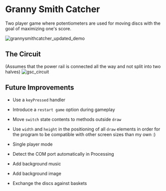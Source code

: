 # Granny Smith Catcher
Two player game where potentiometers are used for moving discs with the goal of maximizing one's score.

![grannysmithcatcher_updated_demo](https://user-images.githubusercontent.com/53935544/113618573-2a8b6900-9658-11eb-835d-07dc2ac16207.gif)

## The Circuit
(Assumes that the power rail is connected all the way and not split into two halves)
![gsc_circuit](https://user-images.githubusercontent.com/53935544/113572093-dcef0c00-9617-11eb-8b9d-cd33b6af5228.png)

## Future Improvements
+ Use a `keyPressed` handler

+ Introduce a `restart game` option during gameplay

+ Move `switch` state contents to methods outside `draw`

+ Use `width` and `height` in the positioning of all `draw` elements in order for the program
    to be compatible with other screen sizes than my own :)
  
+ Single player mode

+ Detect the COM port automatically in Processing

+ Add background music

+ Add background image
+ Exchange the discs against baskets









